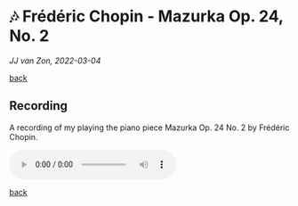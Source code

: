 🎶 Frédéric Chopin - Mazurka Op. 24, No. 2
===========================================

*JJ van Zon, 2022-03-04*

[back](..)

Recording
---------

A recording of my playing the piano piece Mazurka Op. 24 No. 2 by Frédéric Chopin.

<audio controls autoplay>
  <source src="chopin-mazurka-op-24-no-2-recording-320kbps.mp3" type="audio/mpeg">
  Your browser does not support the audio element.
</audio>

[back](..)